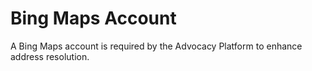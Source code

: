 # Bing Maps Account
A Bing Maps account is required by the Advocacy Platform to enhance address resolution.